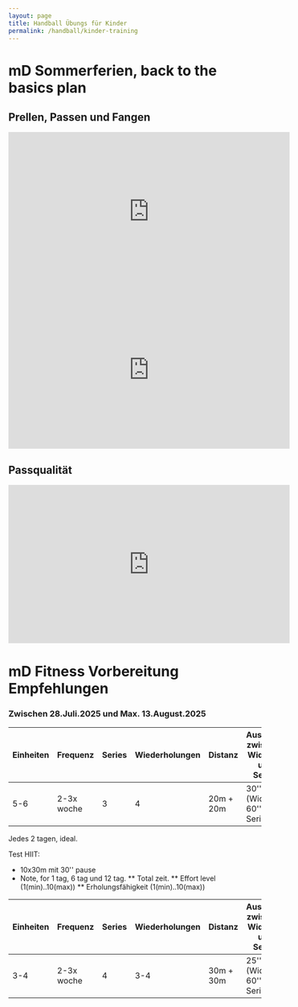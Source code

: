 ```yaml
---
layout: page
title: Handball Übungs für Kinder
permalink: /handball/kinder-training
---
```


# mD Sommerferien, back to the basics plan

## Prellen, Passen und Fangen

<iframe width="560" height="315" src="https://www.youtube.com/embed/7BgwK7duv30?si=GriixSEDBR30Bedx" title="YouTube video player" frameborder="0" allow="accelerometer; autoplay; clipboard-write; encrypted-media; gyroscope; picture-in-picture; web-share" referrerpolicy="strict-origin-when-cross-origin" allowfullscreen></iframe>


<iframe width="560" height="315" src="https://www.youtube.com/embed/anjh45izOYM?si=qCjoQH-m4otwfYwx" title="YouTube video player" frameborder="0" allow="accelerometer; autoplay; clipboard-write; encrypted-media; gyroscope; picture-in-picture; web-share" referrerpolicy="strict-origin-when-cross-origin" allowfullscreen></iframe>

## Passqualität

<iframe width="560" height="315" src="https://www.youtube.com/embed/xsengUlZG5I?si=PtNIaHg_K52hiw_x" title="YouTube video player" frameborder="0" allow="accelerometer; autoplay; clipboard-write; encrypted-media; gyroscope; picture-in-picture; web-share" referrerpolicy="strict-origin-when-cross-origin" allowfullscreen></iframe>

# mD Fitness Vorbereitung Empfehlungen    


### Zwischen 28.Juli.2025 und Max. 13.August.2025

| Einheiten | Frequenz | Series | Wiederholungen | Distanz   | Ausruhen zwischen Widerho. und Series | Intensität | Notes |
| --------- | -------- | ------ | -------------- | --------- | ------------------------------------- | ---------- | ----- |
| 5-6       | 2-3x woche | 3      | 4              | 20m + 20m | 30'' (Wider), 60'' Series             | 80%        | Progressive + Lauftechnik |

Jedes 2 tagen, ideal.

Test HIIT:
   * 10x30m mit 30'' pause
   * Note, for 1 tag, 6 tag und 12 tag.
   ** Total zeit.
   ** Effort level (1(min)..10(max))
   ** Erholungsfähigkeit  (1(min)..10(max))


| Einheiten | Frequenz   | Series | Wiederholungen | Distanz   | Ausruhen zwischen Widerho. und Series | Intensität | Notes |
| --------- | ---------- | ------ | -------------- | --------- | ------------------------------------- | ---------- | ----- |
| 3-4       | 2-3x woche | 4      | 3-4            | 30m + 30m | 25'' (Wider), 60'' Series             | 80%        |       |